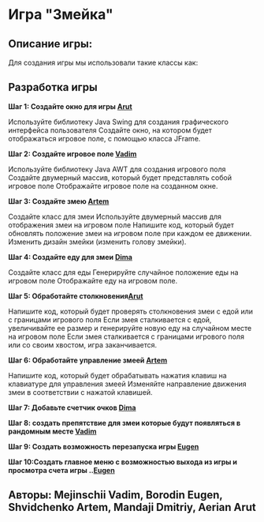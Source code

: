 
# Игра "Змейка"
## Описание игры: 
Для создания игры мы использовали такие классы как: 

## Разработка игры

**Шаг 1: Создайте окно для игры [Arut](https://www.instagram.com/arutsuzi/)**

Используйте библиотеку Java Swing для создания графического интерфейса пользователя
Создайте окно, на котором будет отображаться игровое поле, с помощью класса JFrame.

**Шаг 2: Создайте игровое полe [Vadim](https://instagram.com/wados_0?igshid=YmMyMTA2M2Y=)**

Используйте библиотеку Java AWT для создания игрового поля
Создайте двумерный массив, который будет представлять собой игровое поле
Отображайте игровое поле на созданном окне.

**Шаг 3: Создайте змею [Artem](https://www.instagram.com/pavlovich3.0/)**

Создайте класс для змеи
Используйте двумерный массив для отображения змеи на игровом поле
Напишите код, который будет обновлять положение змеи на игровом поле при каждом ее движении.
Изменить дизайн змейки (изменить голову змейки).

**Шаг 4: Создайте еду для змеи [Dima](https://instagram.com/mandaji91?igshid=ZWIzMWE5ZmU3Zg==)**

Создайте класс для еды
Генерируйте случайное положение еды на игровом поле
Отображайте еду на игровом поле.

**Шаг 5: Обработайте столкновения[Arut](https://www.instagram.com/arutsuzi/)**

Напишите код, который будет проверять столкновения змеи с едой или с границами игрового поля
Если змея сталкивается с едой, увеличивайте ее размер и генерируйте новую еду на случайном месте на игровом поле
Если змея сталкивается с границами игрового поля или со своим хвостом, игра заканчивается.

**Шаг 6: Обработайте управление змеей [Artem](https://www.instagram.com/pavlovich3.0/)**

Напишите код, который будет обрабатывать нажатия клавиш на клавиатуре для управления змеей
Изменяйте направление движения змеи в соответствии с нажатой клавишей.

**Шаг 7: Добавьте счетчик очков [Dima](https://instagram.com/mandaji91?igshid=ZWIzMWE5ZmU3Zg==)**

**Шаг 8: создать  препятствие для змеи которые будут появляться в рандомным месте [Vadim](https://instagram.com/wados_0?igshid=YmMyMTA2M2Y=)**

**Шаг 9: Создать возможность перезапуска игры [Eugen](https://www.instagram.com/borodin_ne_oficial/)**

**Шаг 10:Создать главное меню с возможностью выхода из игры и просмотра счета игры ..[Eugen](https://www.instagram.com/borodin_ne_oficial/)**

## Авторы: Mejinschii Vadim, Borodin Eugen, Shvidchenko Artem, Mandaji Dmitriy, Aerian Arut

